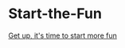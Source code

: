 # Start-the-Fun
 [Get up, it's time to start more fun](https://github.com/TeAmP0is0N/Start-the-Fun)

